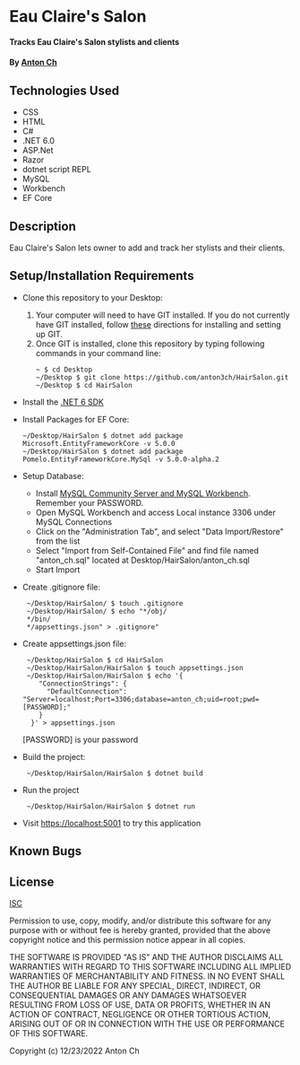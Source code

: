 # Eau Claire's Salon

#### Tracks Eau Claire's Salon stylists and clients

#### By [Anton Ch](https://github.com/anton3ch)

## Technologies Used

- CSS
- HTML
- C#
- .NET 6.0
- ASP.Net
- Razor
- dotnet script REPL
- MySQL
- Workbench
- EF Core

## Description

Eau Claire's Salon lets owner to add and track her stylists and their clients.

## Setup/Installation Requirements

- Clone this repository to your Desktop:
  1. Your computer will need to have GIT installed. If you do not currently have GIT installed, follow [these](https://docs.github.com/en/get-started/quickstart/set-up-git) directions for installing and setting up GIT.
  2. Once GIT is installed, clone this repository by typing following commands in your command line:
     ```
     ~ $ cd Desktop
     ~/Desktop $ git clone https://github.com/anton3ch/HairSalon.git
     ~/Desktop $ cd HairSalon
     ```
- Install the [.NET 6 SDK](https://dotnet.microsoft.com/en-us/download/dotnet/6.0)
- Install Packages for EF Core:
  ```
  ~/Desktop/HairSalon $ dotnet add package Microsoft.EntityFrameworkCore -v 5.0.0
  ~/Desktop/HairSalon $ dotnet add package Pomelo.EntityFrameworkCore.MySql -v 5.0.0-alpha.2
  ```
- Setup Database:
  - Install [MySQL Community Server and MySQL Workbench](https://www.learnhowtoprogram.com/fidgetech-3-c-and-net/3-0-lessons-1-5-getting-started-with-c/3-0-0-04-installing-and-configuring-mysql). Remember your PASSWORD.
  - Open MySQL Workbench and access Local instance 3306 under MySQL Connections
  - Click on the "Administration Tab", and select "Data Import/Restore" from the list
  - Select "Import from Self-Contained File" and find file named "anton_ch.sql" located at Desktop/HairSalon/anton_ch.sql
  - Start Import
- Create .gitignore file:
  ```
   ~/Desktop/HairSalon/ $ touch .gitignore
   ~/Desktop/HairSalon/ $ echo "*/obj/
   */bin/
   */appsettings.json" > .gitignore"
  ```
- Create appsettings.json file:
  ```
   ~/Desktop/HairSalon $ cd HairSalon
   ~/Desktop/HairSalon/HairSalon $ touch appsettings.json
   ~/Desktop/HairSalon/HairSalon $ echo '{
      "ConnectionStrings": {
        "DefaultConnection": "Server=localhost;Port=3306;database=anton_ch;uid=root;pwd=[PASSWORD];"
      }
    }' > appsettings.json
  ```
  [PASSWORD] is your password

- Build the project:
  ```
   ~/Desktop/HairSalon/HairSalon $ dotnet build
  ```
- Run the project
  ```
   ~/Desktop/HairSalon/HairSalon $ dotnet run
  ```
- Visit [https://localhost:5001](https://localhost:5001) to try this application

## Known Bugs



## License

[ISC](https://opensource.org/licenses/ISC)

Permission to use, copy, modify, and/or distribute this software for any purpose with or without fee is hereby granted, provided that the above copyright notice and this permission notice appear in all copies.

THE SOFTWARE IS PROVIDED "AS IS" AND THE AUTHOR DISCLAIMS ALL WARRANTIES WITH REGARD TO THIS SOFTWARE INCLUDING ALL IMPLIED WARRANTIES OF MERCHANTABILITY AND FITNESS. IN NO EVENT SHALL THE AUTHOR BE LIABLE FOR ANY SPECIAL, DIRECT, INDIRECT, OR CONSEQUENTIAL DAMAGES OR ANY DAMAGES WHATSOEVER RESULTING FROM LOSS OF USE, DATA OR PROFITS, WHETHER IN AN ACTION OF CONTRACT, NEGLIGENCE OR OTHER TORTIOUS ACTION, ARISING OUT OF OR IN CONNECTION WITH THE USE OR PERFORMANCE OF THIS SOFTWARE.

Copyright (c) 12/23/2022 Anton Ch